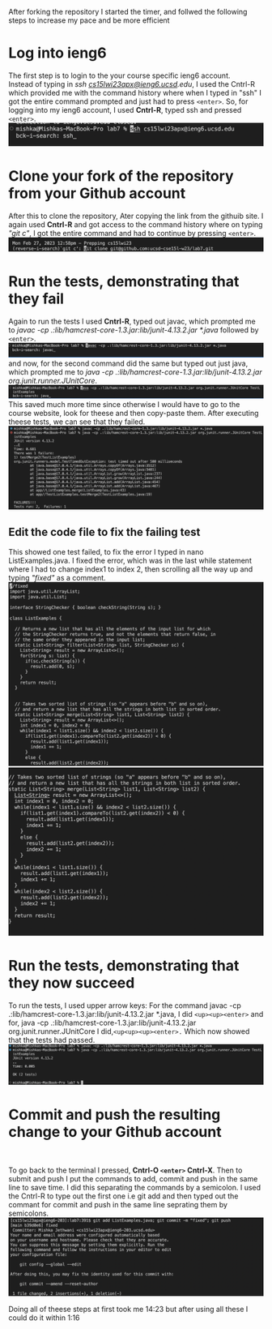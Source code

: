 After forking the repository I started the timer, and follwed the following steps to increase my pace and be more efficient  <br>
# Log into ieng6

The first step is to login to the your course specific ieng6 account. <br>
Instead of typing in _ssh cs15lwi23apx@ieng6.ucsd.edu_, I used the Cntrl-R which provided me with the command history where when I typed in "ssh" I got the entire command prompted and just had to press ```<enter>```. 
 So, for logging into my ieng6 account, I used **Cntrl-R**, typed ssh and pressed ```<enter>```.
  ![Image](one1.png)
  
 # Clone your fork of the repository from your Github account
 
  After this to clone the repository, Ater copying the link from the githuib site. 
 I again used **Cntrl-R** and got access to the command history where on typing _"git c"_, I got the entire command and had to continue by pressing  ```<enter>```.
  ![Image](two2.png)
 
 # Run the tests, demonstrating that they fail
 
 Again to run the tests I used **Cntrl-R**, typed out javac, which prompted me to _javac -cp .:lib/hamcrest-core-1.3.jar:lib/junit-4.13.2.jar *.java_ followed by ```<enter>```. 
   ![Image](three3.png)
 and now, for the second command did the same but typed out just java, which prompted me to _java -cp .:lib/hamcrest-core-1.3.jar:lib/junit-4.13.2.jar org.junit.runner.JUnitCore_.
   ![Image](four4.png)
 This saved much more time since otherwise I would have to go to the course website, look for theese and then copy-paste them.
 After executing theese tests, we can see that they failed.
  ![Image](five5.png)
 
 ## Edit the code file to fix the failing test
   
  This showed one test failed, to fix the error I typed in nano ListExamples.java.
  I fixed the error, which was in the last while statement where I had to change index1 to index 2, then scrolling all the way up and typing _"fixed"_ as a comment. 
 ![Image](six6.png)
  ![Image](seven7.png)
  
 # Run the tests, demonstrating that they now succeed

   To run the tests, I used upper arrow keys: 
  For the command javac -cp .:lib/hamcrest-core-1.3.jar:lib/junit-4.13.2.jar *.java, I did ```<up><up><enter>```
  and for, java -cp .:lib/hamcrest-core-1.3.jar:lib/junit-4.13.2.jar org.junit.runner.JUnitCore I did,```<up<up><up><enter>.```
 Which now showed that the tests had passed. 
   ![Image](eight8.png)
 
 # Commit and push the resulting change to your Github account 
 <br>
 
 To go back to the terminal I pressed, **Cntrl-O ```<enter>``` Cntrl-X**. 
 Then to submit and push I put the commands to add, commit and push in the same line to save time. I did this separating the commands by a semicolon. I used the Cntrl-R to type out the first one i.e git add and then typed out the commant for commit and push in the same line seprating them by semicolons.
    ![Image](nine9.png)
 
 Doing all of theese steps at first took me 14:23 but after using all these I could do it within 1:16
 
  
  
  
  
  
  
  











